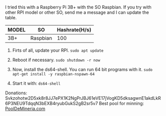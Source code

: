I tried this with a Raspberry Pi 3B+ with the SO Raspbian. If you try with other RPI model or other SO, send me a message and I can update the table.

| MODEL | SO | Hashrate(H/s) |
| ----- | ---- | ---- |
| 3B+ | Raspbian | 100 |

1. Firts of all, update your RPI.
`sudo apt update`

2. Reboot if necessary.
`sudo shutdown -r now`

3. Now, install the ds64-shell. You can run 64 bit programs with it.
`sudo apt-get install -y raspbian-nspawn-64`

4. Start it with:
`ds64-shell`

Donations: Svkzohotw2D5xk8r8JJ7ePX1K2NgPrJBJ61eVE17jVogKD5dksagwnE1akdLkR6P3NEU9TdqqN3bEXB4ryubGukS2gB2sr5v7
Best pool for minning: [PoolDeMineria.com](http://scala.pooldemineria.com)
